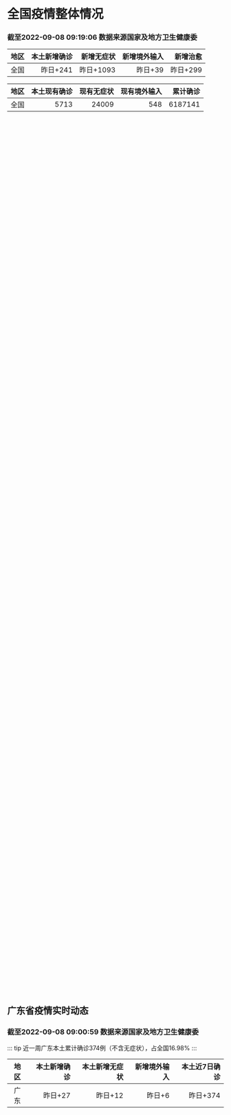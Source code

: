 
# 全国疫情整体情况
### 截至2022-09-08 09:19:06 数据来源国家及地方卫生健康委

|地区|本土新增确诊|新增无症状|新增境外输入|新增治愈|
|:--:|---:|---:|---:|---:|
|全国|昨日+241|昨日+1093|昨日+39|昨日+299|

|地区|本土现有确诊|现有无症状|现有境外输入|累计确诊|
|:--:|---:|---:|---:|---:|
|全国|5713|24009|548|6187141|

<div id="chinaDayModify" style="width:100%;height:500px;margin-bottom:10px;"></div>
<div id="chinaAddHistoryData" style="width:100%;height:500px;margin-bottom:10px;"></div>
<div id="chinaNowHistoryData" style="width:100%;height:500px;margin-bottom:10px;"></div>
<div id="chinaTotalHistoryData" style="width:100%;height:500px;margin-bottom:10px;"></div>

## 广东省疫情实时动态
### 截至2022-09-08 09:00:59 数据来源国家及地方卫生健康委

::: tip 近一周广东本土累计确诊374例（不含无症状），占全国16.98%
:::

|地区|本土新增确诊|本土新增无症状|新增境外输入|本土近7日确诊|
|:--:|---:|---:|---:|---:|
|广东|昨日+27|昨日+12|昨日+6|昨日+374|

<div id="guangdongModify" style="width:100%;height:500px;margin-bottom:10px;"></div>
<div id="guangdongTotalHistory" style="width:100%;height:500px;margin-bottom:10px;"></div>
<div id="guangzhouModifyHistory" style="width:100%;height:500px;margin-bottom:10px;"></div>

<script>
import * as echarts from 'echarts'
export default {
  mounted () {
    this.chartGdMod = echarts.init(document.getElementById("guangdongModify"), "dark")
    this.chartGdTotal = echarts.init(document.getElementById("guangdongTotalHistory"), "dark")
    this.chartGzMod = echarts.init(document.getElementById("guangzhouModifyHistory"), "dark")
    this.chartChDay = echarts.init(document.getElementById("chinaDayModify"), "dark")
    this.chartChAdd = echarts.init(document.getElementById("chinaAddHistoryData"), "dark")
    this.chartChNow = echarts.init(document.getElementById("chinaNowHistoryData"), "dark")
    this.chartChTotal = echarts.init(document.getElementById("chinaTotalHistoryData"), "dark")

    const option_gd_mod = {
      title: {
        text: '广东疫情新增趋势（人）'
      },
      tooltip: {
        trigger: 'axis'
      },
      legend: {
        data: ['本土新增确诊', '本土新增无症状', '新增境外输入']
      },
      grid: {
        left: '3%',
        right: '4%',
        bottom: '3%',
        containLabel: true
      },
      toolbox: {
        feature: {
          saveAsImage: {}
        }
      },
      xAxis: {
        type: 'category',
        boundaryGap: false,
        data: ["07.11","07.12","07.13","07.14","07.15","07.16","07.17","07.18","07.19","07.20","07.21","07.22","07.23","07.24","07.25","07.26","07.27","07.28","07.29","07.30","07.31","08.01","08.02","08.03","08.04","08.05","08.06","08.07","08.08","08.09","08.10","08.11","08.12","08.13","08.14","08.15","08.16","08.17","08.18","08.19","08.20","08.21","08.22","08.23","08.24","08.25","08.26","08.27","08.28","08.29","08.30","08.31","09.01","09.02","09.03","09.04","09.05","09.06","09.07",]
      },
      yAxis: {
        type: 'value'
      },
      series: [
        {
          name: '本土新增确诊',
          type: 'line',
          stack: 'Total',
          smooth: true,
          data: [22,16,32,17,15,21,7,5,20,18,10,23,11,11,6,3,4,3,1,1,1,0,0,0,1,11,12,37,25,39,25,22,12,14,12,9,9,6,6,8,9,9,7,17,4,4,6,13,10,24,25,40,55,65,79,63,43,42,27,]
        },
        {
          name: '本土新增无症状',
          type: 'line',
          stack: 'Total',
          smooth: true,
          data: [20,6,11,39,26,9,10,9,8,6,13,9,10,13,17,4,8,3,2,2,1,1,1,0,0,2,5,6,13,7,5,14,11,1,4,8,2,2,1,7,9,11,1,5,2,4,2,4,3,12,21,34,41,40,24,26,17,18,12,]
        },
        {
          name: '新增境外输入',
          type: 'line',
          stack: 'Total',
          smooth: true,
          data: [11,9,12,11,10,10,24,10,17,8,33,6,13,19,16,18,10,11,6,8,19,30,19,29,14,10,19,16,16,20,27,19,13,13,15,3,14,7,9,10,9,17,17,13,16,18,15,19,12,11,10,13,16,17,18,16,16,19,6,]
        }
      ]
    };

    const option_gd_total = {
      title: {
        text: '广东疫情概览（人）'
      },
      tooltip: {
        trigger: 'axis'
      },
      legend: {
        data: ['累计确诊', '累计治愈']
      },
      grid: {
        left: '3%',
        right: '4%',
        bottom: '3%',
        containLabel: true
      },
      toolbox: {
        feature: {
          saveAsImage: {}
        }
      },
      xAxis: {
        type: 'category',
        boundaryGap: false,
        data: ["07.11","07.12","07.13","07.14","07.15","07.16","07.17","07.18","07.19","07.20","07.21","07.22","07.23","07.24","07.25","07.26","07.27","07.28","07.29","07.30","07.31","08.01","08.02","08.03","08.04","08.05","08.06","08.07","08.08","08.09","08.10","08.11","08.12","08.13","08.14","08.15","08.16","08.17","08.18","08.19","08.20","08.21","08.22","08.23","08.24","08.25","08.26","08.27","08.28","08.29","08.30","08.31","09.01","09.02","09.03","09.04","09.05","09.06","09.07",]
      },
      yAxis: {
        type: 'value'
      },
      series: [
        {
          name: '累计确诊',
          type: 'line',
          stack: 'Total',
          smooth: true,
          data: [7626,7651,7695,7723,7748,7779,7810,7825,7861,7890,7933,7962,7988,8018,8040,8064,8078,8092,8099,8108,8129,8159,8178,8207,8222,8243,8275,8328,8371,8430,8482,8523,8548,8575,8602,8614,8637,8650,8665,8683,8701,8727,8751,8781,8801,8822,8844,8879,8898,8933,8968,9021,9092,9174,9271,9350,9413,9474,9507,]
        },
        {
          name: '累计治愈',
          type: 'line',
          stack: 'Total',
          smooth: true,
          data: [7428,7434,7451,7451,7466,7479,7493,7504,7542,7552,7593,7593,7609,7640,7669,7705,7736,7763,7792,7808,7832,7857,7896,7921,7948,7973,8017,8032,8054,8075,8093,8105,8119,8142,8165,8183,8207,8225,8252,8268,8289,8323,8343,8367,8399,8430,8470,8507,8529,8561,8591,8620,8641,8671,8708,8725,8744,8775,8804,]
        }
      ]
    };

    const option_gz_mod = {
      title: {
        text: '广州疫情新增趋势（人）'
      },
      tooltip: {
        trigger: 'axis'
      },
      legend: {
        data: ['本土新增确诊', '本土新增无症状']
      },
      grid: {
        left: '3%',
        right: '4%',
        bottom: '3%',
        containLabel: true
      },
      toolbox: {
        feature: {
          saveAsImage: {}
        }
      },
      xAxis: {
        type: 'category',
        boundaryGap: false,
        data: ["0711","0712","0713","0714","0715","0716","0717","0718","0719","0720","0721","0722","0723","0724","0725","0726","0727","0728","0729","0730","0731","0801","0802","0803","0804","0805","0806","0807","0808","0809","0810","0811","0812","0813","0814","0815","0816","0817","0818","0819","0820","0821","0822","0823","0824","0825","0826","0827","0828","0829","0830","0831","0901","0902","0903","0904","0905","0906","0907",]
      },
      yAxis: {
        type: 'value'
      },
      series: [
        {
          name: '本土新增确诊',
          type: 'line',
          stack: 'Total',
          smooth: true,
          data: [3,4,1,0,2,0,1,0,1,1,1,0,1,0,0,0,0,0,0,0,1,0,0,0,0,0,1,4,1,2,0,1,0,0,1,1,3,0,2,0,0,2,0,2,0,0,0,1,1,0,5,5,3,7,4,8,5,6,3,]
        },
        {
          name: '本土新增无症状',
          type: 'line',
          stack: 'Total',
          smooth: true,
          data: [0,0,1,2,1,0,0,0,0,0,0,0,0,0,0,0,0,0,0,0,0,0,0,0,0,0,0,1,0,0,1,0,0,0,0,0,0,1,0,0,0,2,0,0,0,0,0,1,1,0,0,4,2,3,0,1,3,1,1,]
        }
      ]
    };

    const option_ch_day  = {
      series: [
        {
          type: 'treemap',
          data: [
            {
              name: '本土新增确诊昨日+241',
              value: 241,
            },
            {
              name: '新增无症状昨日+1093',
              value: 1093,
            },
            {
              name: '新增境外输入昨日+39',
              value: 39,
            },
            {
              name: '新增治愈昨日+299',
              value: 299,
            },
          ]
        }
      ]
    };

    const option_ch_add = {
      title: {
        text: '新增疫情整体走势'
      },
      tooltip: {
        trigger: 'axis'
      },
      legend: {
        data: ['本土确诊', '无症状感染', '新增境外输入']
      },
      grid: {
        left: '3%',
        right: '4%',
        bottom: '3%',
        containLabel: true
      },
      toolbox: {
        feature: {
          saveAsImage: {}
        }
      },
      xAxis: {
        type: 'category',
        boundaryGap: false,
        data: ["07.08","07.09","07.10","07.11","07.12","07.13","07.14","07.15","07.16","07.17","07.18","07.19","07.20","07.21","07.22","07.23","07.24","07.25","07.26","07.27","07.28","07.29","07.30","07.31","08.01","08.02","08.03","08.04","08.05","08.06","08.07","08.08","08.09","08.10","08.11","08.12","08.13","08.14","08.15","08.16","08.17","08.18","08.19","08.20","08.21","08.22","08.23","08.24","08.25","08.26","08.27","08.28","08.29","08.30","08.31","09.01","09.02","09.03","09.04","09.05","09.06","09.07",]
      },
      yAxis: {
        type: 'value'
      },
      series: [
        {
          name: '本土确诊',
          type: 'line',
          stack: 'Total',
          smooth: true,
          data: [67,65,46,69,57,86,64,75,106,117,199,108,148,106,128,87,101,98,79,86,60,49,74,33,46,38,53,162,310,337,324,350,380,614,648,646,623,692,530,566,614,559,578,553,360,308,380,345,262,250,259,301,349,349,307,318,440,314,303,264,323,241,]
        },
        {
          name: '无症状感染',
          type: 'line',
          stack: 'Total',
          smooth: true,
          data: [304,279,306,278,204,206,368,375,474,393,500,827,678,774,594,782,579,770,525,435,390,271,360,244,327,251,241,248,275,399,483,478,572,1379,1203,1359,1844,1620,1838,2322,2810,2119,1591,1628,1464,1440,1261,1289,1239,1106,1035,1255,1368,1326,1596,1567,1379,1359,1249,1235,1247,1093,]
        },
        {
          name: '新增境外输入',
          type: 'line',
          stack: 'Total',
          smooth: true,
          data: [45,36,48,38,41,35,49,54,48,50,38,42,52,69,36,42,49,50,41,33,49,51,42,51,61,63,58,60,51,53,56,49,64,86,56,58,61,78,61,71,68,44,61,49,67,74,33,45,50,50,48,51,33,43,61,55,62,70,46,46,57,39,]
        }
      ]
    };

    const option_ch_now = {
      title: {
        text: '现有疫情整体走势'
      },
      tooltip: {
        trigger: 'axis'
      },
      legend: {
        data: ['本土确诊', '无症状感染', '新增境外输入']
      },
      grid: {
        left: '3%',
        right: '4%',
        bottom: '3%',
        containLabel: true
      },
      toolbox: {
        feature: {
          saveAsImage: {}
        }
      },
      xAxis: {
        type: 'category',
        boundaryGap: false,
        data: ["07.08","07.09","07.10","07.11","07.12","07.13","07.14","07.15","07.16","07.17","07.18","07.19","07.20","07.21","07.22","07.23","07.24","07.25","07.26","07.27","07.28","07.29","07.30","07.31","08.01","08.02","08.03","08.04","08.05","08.06","08.07","08.08","08.09","08.10","08.11","08.12","08.13","08.14","08.15","08.16","08.17","08.18","08.19","08.20","08.21","08.22","08.23","08.24","08.25","08.26","08.27","08.28","08.29","08.30","08.31","09.01","09.02","09.03","09.04","09.05","09.06","09.07",]
      },
      yAxis: {
        type: 'value'
      },
      series: [
        {
          name: '本土确诊',
          type: 'line',
          stack: 'Total',
          smooth: true,
          data: [559,607,627,638,650,678,690,710,763,835,955,1003,1105,1154,1217,1228,1252,1274,1260,1274,1224,1214,1194,1148,1053,997,960,1012,1173,1412,1662,1965,2289,2838,3426,4020,4580,5196,5667,6140,6696,7061,7550,7749,7884,7679,7426,7132,7027,6660,6364,6101,5973,5834,5779,5658,5756,5636,5668,5670,5709,5713,]
        },
        {
          name: '无症状感染',
          type: 'line',
          stack: 'Total',
          smooth: true,
          data: [379,397,420,422,432,441,449,459,466,475,470,481,510,530,534,529,524,532,536,522,530,541,537,530,541,570,588,611,599,597,608,596,607,633,636,648,652,677,680,704,716,699,693,700,699,712,660,632,621,597,568,547,510,501,519,530,551,562,559,557,571,548,]
        },
        {
          name: '新增境外输入',
          type: 'line',
          stack: 'Total',
          smooth: true,
          data: [2287,2486,2712,2833,2826,2835,2964,3085,3273,3414,3652,4222,4625,5053,5339,5823,5979,6474,6675,6621,6643,6555,6545,6286,5985,5615,5268,4972,4591,4396,4413,4468,4763,5571,6374,7355,9003,10303,11867,13876,16430,18156,19300,20038,20791,21414,21435,21470,21752,21618,21301,21326,21729,22052,22906,23471,23260,23287,23491,23860,24163,24009,]
        }
      ]
    };

    const option_ch_total = {
      title: {
        text: '累计疫情整体走势'
      },
      tooltip: {
        trigger: 'axis'
      },
      legend: {
        data: ['确诊(含港澳台)', '死亡(含港澳台)']
      },
      grid: {
        left: '3%',
        right: '4%',
        bottom: '3%',
        containLabel: true
      },
      toolbox: {
        feature: {
          saveAsImage: {}
        }
      },
      xAxis: {
        type: 'category',
        boundaryGap: false,
        data: ["07.08","07.09","07.10","07.11","07.12","07.13","07.14","07.15","07.16","07.17","07.18","07.19","07.20","07.21","07.22","07.23","07.24","07.25","07.26","07.27","07.28","07.29","07.30","07.31","08.01","08.02","08.03","08.04","08.05","08.06","08.07","08.08","08.09","08.10","08.11","08.12","08.13","08.14","08.15","08.16","08.17","08.18","08.19","08.20","08.21","08.22","08.23","08.24","08.25","08.26","08.27","08.28","08.29","08.30","08.31","09.01","09.02","09.03","09.04","09.05","09.06","09.07",]
      },
      yAxis: {
        type: 'value'
      },
      series: [
        {
          name: '确诊(含港澳台)',
          type: 'line',
          stack: 'Total',
          smooth: true,
          data: [4594043,4622794,4651281,4670968,4702869,4733481,4761856,4787922,4813998,4839118,4857924,4885768,4913840,4939904,4964889,4988264,5010666,5028631,5054540,5081141,5106026,5130275,5152593,5174467,5191827,5216119,5240799,5264782,5287626,5308583,5331691,5348157,5372961,5398259,5422523,5445908,5468619,5491267,5508415,5532984,5559514,5584597,5609324,5633111,5656972,5675269,5703179,5733500,5762559,5790726,5817871,5846327,5868458,5901615,5938060,5974028,6009747,6044288,6080405,6106096,6144277,6187141,]
        },
        {
          name: '死亡(含港澳台)',
          type: 'line',
          stack: 'Total',
          smooth: true,
          data: [22097,22191,22264,22367,22429,22481,22575,22694,22767,22844,22895,22936,22994,23072,23164,23224,23297,23353,23396,23434,23501,23563,23627,23662,23704,23746,23782,23841,23899,23954,24001,24034,24055,24084,24129,24164,24207,24232,24258,24285,24322,24361,24401,24442,24471,24499,24525,24557,24603,24655,24699,24740,24766,24806,24836,24883,24927,24976,25019,25058,25088,25130,]
        }
      ]
    };

    this.chartGdMod.setOption(option_gd_mod);
    this.chartGdTotal.setOption(option_gd_total);
    this.chartGzMod.setOption(option_gz_mod);
    this.chartChDay.setOption(option_ch_day);
    this.chartChAdd.setOption(option_ch_add);
    this.chartChNow.setOption(option_ch_now);
    this.chartChTotal.setOption(option_ch_total);
  }
}
</script>

## 广东省各地区疫情情况

::: danger 254个中高风险地区
:::

|地区|本土新增确诊|本土新增无症状|本土近7日确诊|中高风险地区|
|:--:|---:|---:|---:|---:|
|深圳|+18|+7|+295|+218|
|广州|+3|+1|+36|+5|
|江门|+2|+2|+27|+12|
|惠州|+2|0|+8|+9|
|佛山|+1|0|+4|0|
|梅州|+1|0|+3|+6|
|汕尾|0|+1|0|0|
|揭阳|0|+1|0|+1|
|河源|0|0|0|0|
|阳江|0|0|0|0|
|茂名|0|0|0|0|
|肇庆|0|0|0|0|
|汕头|0|0|0|0|
|珠海|0|0|0|0|
|云浮|0|0|0|0|
|潮州|0|0|0|0|
|中山|0|0|0|0|
|湛江|0|0|0|+2|
|东莞|0|0|0|+1|
|清远|0|0|0|0|
|韶关|0|0|0|0|


## 广东疫情热点动态

  
### 09-08 15:48
::: tip 发放N95口罩，规范乘车扫码！深圳加强出租车疫情防控
南都讯 记者张艳丽 出租车、网约车是市民出行选择的重要方式。近日，记者从深圳市交通运输局获悉，为进一步落实疫情防控工作要求，该局持续通过多渠道广泛宣传，引导落实市民乘车“规范佩戴口罩、主动扫场所码”，...

信息来源：南方都市报

[阅读全文](https://h5.baike.qq.com/mobile/landing.html?docid=20220908A05S8J00&isNews=1&adtag=wxjk.yqssc.yqdt)
:::

### 09-08 12:15
::: tip 深圳福田、龙华2区发布2通告！涉及梅林、龙华、民治3街道
为应对当前疫情防控形势，严控疫情传播风险，尽快实现社会面动态清零，更好保障居民群众健康安全，经综合研判，决定在梅林街道部分区域（北环大道辅路-新洲路-梅华路-梅丽路-梅林路-下梅林一街-下梅林二街-颂...

深圳卫健委

[阅读全文](https://mp.weixin.qq.com/s?__biz=MzIxNDA0MTExMg==&mid=2652193711&idx=1&sn=b5fbd44077848b8efc6395c3e50c82bd&chksm=8c4c74d8bb3bfdce1da73ffc2c47b6dfadbec46672800bb43c17af71d8c897c0d325ae84f742&mpshare=1&scene=1&srcid=0908eLCJGKblpFa9D2tp6bgH&sharer_sharetime=1662616590035&sharer_shareid=d35647f873619e01ec6c2f6ddaa3a96d&version=4.0.16.6007&platform=win#rd)
:::

### 09-08 11:16
::: tip 海珠区解除部分区域临时管控措施，18条街道核酸采样点汇总→
9月7日至发稿前，海珠区发布通报，公布9月8日至9月9日18条街道核酸采样点，解除部分区域临时管控措施。详情如下：...

广州卫健委

[阅读全文](https://mp.weixin.qq.com/s?__biz=MzU2NTA0NTI0Ng==&mid=2247620053&idx=2&sn=cab015eb09059d1d1ba001a67a39c906&chksm=fc42e744cb356e52e81cc1eee1e8cb09163506441d93fe16d354ecb9a61ea9719a87781259ee&mpshare=1&scene=1&srcid=0908DmHPuGma7AS14pP2EnDD&sharer_sharetime=1662607163354&sharer_shareid=d35647f873619e01ec6c2f6ddaa3a96d&version=4.0.16.6007&platform=win#rd)
:::

### 09-08 10:40
::: tip 党有号召，侨有行动！江门侨界众志成城齐抗疫
党有号召，侨有行动!当前，江门市出现多例新冠肺炎本土确诊病例，江门市各级侨联和海外侨胞、归侨侨眷、留学归国人员等纷纷响应市委、市政府号召，有的积极投身一线支援社区工作，有的捐资捐物为医护人员和志愿者送...

信息来源：金台资讯

[阅读全文](https://h5.baike.qq.com/mobile/landing.html?docid=20220908A02R3J00&isNews=1&adtag=wxjk.yqssc.yqdt)
:::

### 09-08 09:33
::: tip 2022年9月7日佛山市新冠肺炎疫情情况
9月7日0-24时，全市新增本土确诊病例1例，在纳入集中隔离的密接中发现。该确诊病例为9月6日通报的省外来佛确诊病例的密接，9月6日纳入集中隔离，当天核酸检测阴性，9月7日核酸检测阳性。结合流行病学调...

信息来源：南海发布

[阅读全文](https://h5.baike.qq.com/mobile/landing.html?docid=20220908A020B900&isNews=1&adtag=wxjk.yqssc.yqdt)
:::

### 09-08 09:25
::: tip 9月7日深圳新增18例确诊病例和7例无症状感染者
据深圳卫健委消息，9月7日0-24时，深圳新增25例阳性病例，18例诊断为新冠肺炎确诊病例，7例诊断为新冠病毒无症状感染者。其中，在集中隔离的人员筛查中发现13例，在居家隔离的人员筛查中发现8例，在高...

信息来源：南方都市报

[阅读全文](https://h5.baike.qq.com/mobile/landing.html?docid=20220908A01V5600&isNews=1&adtag=wxjk.yqssc.yqdt)
:::

### 09-08 09:10
::: tip 深圳交通发布最新公告！
今天（8日）

深圳交通发布最新公告

即日起
这些地铁站、公交站点和线路
运营有调整！...

深圳大事件

[阅读全文](https://mp.weixin.qq.com/s?__biz=MzA4NTczOTMzMQ==&mid=2651379616&idx=2&sn=62265c52742a3b8fff48570e33893b45&chksm=842f258cb358ac9a2b3c8aff04b7f11b6b7f74cdc90ce0638304c02701770927170a9a53e525&mpshare=1&scene=1&srcid=0908acRpr5nbazwHwE7mLdIn&sharer_sharetime=1662603138392&sharer_shareid=d35647f873619e01ec6c2f6ddaa3a96d&version=4.0.16.6007&platform=win#rd)
:::

### 09-08 09:01
::: tip 广东昨日新增本土确诊病例24例、本土无症状感染者12例
证券时报e公司讯，广东省卫健委通报，9月7日，全省新增本土新冠肺炎确诊病例24例（广州1例，深圳18例，佛山1例，梅州1例，惠州2例，江门1例）；新增本土无症状感染者12例（广州1例，深圳7例，汕尾1...

信息来源：证券时报

[阅读全文](https://h5.baike.qq.com/mobile/landing.html?docid=20220908A01LIK00&isNews=1&adtag=wxjk.yqssc.yqdt)
:::

### 09-08 08:43
::: tip 广东省新增本土确诊病例27例 新增本土无症状感染者12例
来源：健康广东2022年9月8日广东省新冠肺炎疫情情况9月7日0-24时，全省新增本土确诊病例24例（广州1例，深圳18例，佛山1例，梅州1例，惠州2例，江门1例）；新增本土无症状感染者12例（广州1...

信息来源：环球网

[阅读全文](https://h5.baike.qq.com/mobile/landing.html?docid=20220908A01G5Q00&isNews=1&adtag=wxjk.yqssc.yqdt)
:::

### 09-08 08:28
::: tip 广东陆丰发现1名核酸检测初筛阳性人员 行程轨迹公布
广东汕尾陆丰市新型冠状病毒肺炎疫情防控指挥部办公室7日发布通报，称该市当天在外市返陆重点人员核酸筛查中发现1名核酸检测结果初筛阳性人员。据通报，该名初筛阳性人员（女）住在陆丰市碣石镇新饶村新南花苑B栋...

信息来源：成都商报红星新闻

[阅读全文](https://h5.baike.qq.com/mobile/landing.html?docid=20220908A01BI400&isNews=1&adtag=wxjk.yqssc.yqdt)
:::

